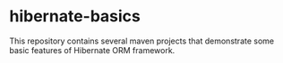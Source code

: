 hibernate-basics
================

This repository contains several maven projects that demonstrate some basic features of Hibernate ORM framework. 
